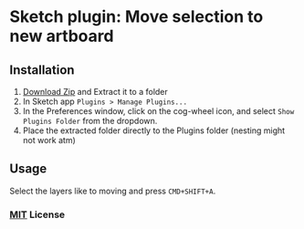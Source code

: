 Sketch plugin: Move selection to new artboard
=================

## Installation
1. [Download Zip](https://github.com/awinogradov/sketch-move-selection/archive/master.zip) and Extract it to a folder
2. In Sketch app `Plugins > Manage Plugins...`
3. In the Preferences window, click on the cog-wheel icon, and select `Show Plugins Folder` from the dropdown.
4. Place the extracted folder directly to the Plugins folder (nesting might not work atm)

## Usage

Select the layers like to moving and press `CMD+SHIFT+A`.

### [MIT](http://en.wikipedia.org/wiki/MIT_License) License